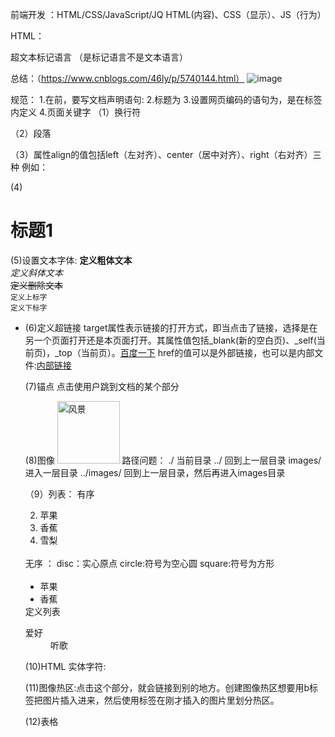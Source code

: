 前端开发 ：HTML/CSS/JavaScript/JQ
HTML(内容)、CSS（显示）、JS（行为）



HTML：

超文本标记语言 （是标记语言不是文本语言）

总结：（https://www.cnblogs.com/46ly/p/5740144.html）
 ![image]()
 
规范：
 1.在<html>前，要写文档声明语句: <!DOCTYPE HTML>
 2.标题为<title></title>
 3.设置网页编码的语句为<meta charset= "utf-8" />，是在<head></head>标签内定义
 4.页面关键字
  （1）换行符 <br /> 
 
  （2）段落 <p></p>
  
  （3）属性align的值包括left（左对齐）、center（居中对齐）、right（右对齐）三种
    例如：<p align=“center”></p>
    
   (4)<h1>标题1</h1>
   
   (5)设置文本字体:   <b>定义粗体文本</b><br /> 
                     <i> 定义斜体文本 </i><br />
                     <del>定义删除文本</del><br />
                     <sup>定义上标字</sup><br />
                     <sub>定义下标字</sub><br />
                     
 * (6)定义超链接  <a href=“URL”></a>
       target属性表示链接的打开方式，即当点击了链接，选择是在另一个页面打开还是本页面打开。其属性值包括_blank(新的空白页)、_self(当前页)，_top（当前页）。<a href="#" target="_blank">百度一下</a>
      href的值可以是外部链接，也可以是内部文件:<a href=“about.html”>内部链接 </a> 
      
   (7)锚点
        点击使用户跳到文档的某个部分
  
   (8)图像<img />
    <img src="img/fenfjing.jpg" width="100" height="100" alt="风景" />
    路径问题：   ./  当前目录
               ../  回到上一层目录
               images/   进入一层目录
               ../images/    回到上一层目录，然后再进入images目录
               
   （9）列表：
        有序  
                  <ol type="1" start="2">
                   <li>苹果</li>
                   <li>香蕉</li>
                   <li>雪梨</li>
                  </ol>   
        无序 ：     disc：实心原点    circle:符号为空心圆      square:符号为方形   
                  <ul type="disc">  
                   <li>苹果</li>
                   <li>香蕉</li>
                  </ul>
        定义列表  
                     <dl>
                       <dt>爱好</dt>
                           <dd>听歌</dd>
                     </dl>
                     
    (10)HTML 实体字符:
    
    (11)图像热区:点击这个部分，就会链接到别的地方。创建图像热区想要用<img>b标签把图片插入进来，然后使用<area>标签在刚才插入的图片里划分热区。
  
    (12)表格
  
  
  
  
  
  
  
  
  
  
  
  
  
  
  
  
  
  
  
  
  
